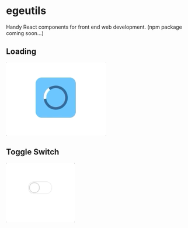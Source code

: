 # egeutils
Handy React components for front end web development. (npm package coming soon...)

## Loading
 ![loading gif](./Loading/loading.gif) 
 
 ## Toggle Switch
 ![toggle gif](./Toggle/toggle.gif)
